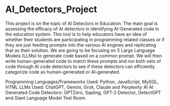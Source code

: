 # AI_Detectors_Project
This project is on the topic of AI Detectors in Education. The main goal is assessing the efficacy of AI detectors in identifying AI-Generated code in the education system.
This tool is to help educators have an idea of whether their students are participating in programming related classes or if they are just feeding prompts into the various AI engines and replicating that as their solution.
We are going to be focusing on 5 Large Language Models (LLMs) to generate code based on a common prompt. We will then write human-generated code to match these prompts and run both sets of code through AI code detectors to see if these detectors can efficiently categorize code as human-generated or AI-generated.

Programming Languages/Frameworks Used: Python, JavaScript, MySQL, HTML
LLMs Used: ChatGPT, Gemini, Grok, Claude and Perplexity AI
AI Generated Code Detectors: GPTZero, Sapling, GPT-2 Detector, DetectGPT and Giant Language Model Test Room.


